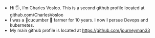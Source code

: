  
- Hi 🖐️, I’m Charles Vosloo. This is a second github profile located at github.com/CharlesVosloo
- I was a 🌱cucumber 🥒 farmer for 10 years. I now I persue Devops and kubernetes.
- My main github profile is located at https://github.com/journeyman33
  
   



<!---
journeyman33/journeyman33 is a ✨ special ✨ repository because its `README.md` (this file) appears on your GitHub profile.
You can click the Preview link to take a look at your changes.
--->
